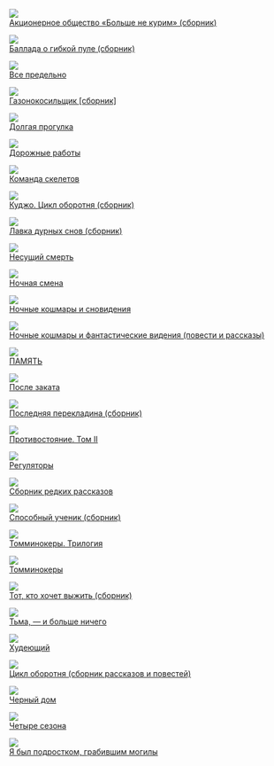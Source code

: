 ![](Акционерное%20общество%20«Больше%20не%20курим»%20(сборник).jpg)  
[Акционерное общество «Больше не курим» (сборник)](Акционерное%20общество%20«Больше%20не%20курим»%20(сборник))

![](Баллада%20о%20гибкой%20пуле%20(сборник).jpg)  
[Баллада о гибкой пуле (сборник)](Баллада%20о%20гибкой%20пуле%20(сборник))

![](Все%20предельно.jpg)  
[Все предельно](Все%20предельно)

![](Газонокосильщик%20[сборник].jpg)  
[Газонокосильщик [сборник]](Газонокосильщик%20[сборник])

![](Долгая%20прогулка.jpg)  
[Долгая прогулка](Долгая%20прогулка)

![](Дорожные%20работы.jpg)  
[Дорожные работы](Дорожные%20работы)

![](Команда%20скелетов.jpg)  
[Команда скелетов](Команда%20скелетов)

![](Куджо.%20Цикл%20оборотня%20(сборник).jpg)  
[Куджо. Цикл оборотня (сборник)](Куджо.%20Цикл%20оборотня%20(сборник))

![](Лавка%20дурных%20снов%20(сборник).jpg)  
[Лавка дурных снов (сборник)](Лавка%20дурных%20снов%20(сборник))

![](Несущий%20смерть.jpg)  
[Несущий смерть](Несущий%20смерть)

![](Ночная%20смена.jpg)  
[Ночная смена](Ночная%20смена)

![](Ночные%20кошмары%20и%20сновидения.jpg)  
[Ночные кошмары и сновидения](Ночные%20кошмары%20и%20сновидения)

![](Ночные%20кошмары%20и%20фантастические%20видения%20(повести%20и%20рассказы).jpg)  
[Ночные кошмары и фантастические видения (повести и рассказы)](Ночные%20кошмары%20и%20фантастические%20видения%20(повести%20и%20рассказы))

![](ПАМЯТЬ.jpg)  
[ПАМЯТЬ](ПАМЯТЬ)

![](После%20заката.jpg)  
[После заката](После%20заката)

![](Последняя%20перекладина%20(сборник).jpg)  
[Последняя перекладина (сборник)](Последняя%20перекладина%20(сборник))

![](Противостояние.%20Том%20II.jpg)  
[Противостояние. Том II](Противостояние.%20Том%20II)

![](Регуляторы.jpg)  
[Регуляторы](Регуляторы)

![](Сборник%20редких%20рассказов.jpg)  
[Сборник редких рассказов](Сборник%20редких%20рассказов)

![](Способный%20ученик%20(сборник).jpg)  
[Способный ученик (сборник)](Способный%20ученик%20(сборник))

![](Томминокеры.%20Трилогия.jpg)  
[Томминокеры. Трилогия](Томминокеры.%20Трилогия)

![](Томминокеры.jpg)  
[Томминокеры](Томминокеры)

![](Тот,%20кто%20хочет%20выжить%20(сборник).jpg)  
[Тот, кто хочет выжить (сборник)](Тот,%20кто%20хочет%20выжить%20(сборник))

![](Тьма,%20—%20и%20больше%20ничего.jpg)  
[Тьма, — и больше ничего](Тьма,%20—%20и%20больше%20ничего)

![](Худеющий.jpg)  
[Худеющий](Худеющий)

![](Цикл%20оборотня%20(сборник%20рассказов%20и%20повестей).jpg)  
[Цикл оборотня (сборник рассказов и повестей)](Цикл%20оборотня%20(сборник%20рассказов%20и%20повестей))

![](Черный%20дом.jpg)  
[Черный дом](Черный%20дом)

![](Четыре%20сезона.jpg)  
[Четыре сезона](Четыре%20сезона)

![](Я%20был%20подростком,%20грабившим%20могилы.jpg)  
[Я был подростком, грабившим могилы](Я%20был%20подростком,%20грабившим%20могилы)
